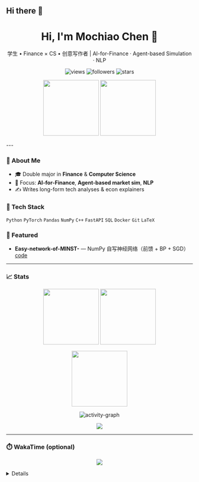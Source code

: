 ## Hi there 👋
<!-- Profile Header -->
<h1 align="center">Hi, I'm Mochiao Chen 👋</h1>
<p align="center">
  学生 • Finance × CS • 创意写作者 | AI-for-Finance · Agent-based Simulation · NLP
</p>

<!-- Badges Row -->
<p align="center">
  <img src="https://komarev.com/ghpvc/?username=MochiaoChen&label=Profile%20Views&color=0e75b6&style=flat" alt="views"/>
  <img src="https://img.shields.io/github/followers/MochiaoChen?style=social" alt="followers"/>
  <img src="https://img.shields.io/github/stars/MochiaoChen?affiliations=OWNER%2CCOLLABORATOR&style=social" alt="stars"/>
  <!-- 如果你某个仓库有 CI，可加： 
  <img src="https://img.shields.io/github/actions/workflow/status/MochiaoChen/REPO_NAME/ci.yml?branch=main" alt="ci"/> 
  -->
</p>

<p align="center">
  <img height="150" src="https://github-readme-stats.vercel.app/api?username=MochiaoChen&show_icons=true&rank_icon=github&hide=contribs" />
  <img height="150" src="https://streak-stats.demolab.com?user=MochiaoChen" />
</p>
---

### 🚀 About Me
- 🎓 Double major in **Finance** & **Computer Science**
- 🧪 Focus: **AI-for-Finance**, **Agent-based market sim**, **NLP**
- ✍️ Writes long-form tech analyses & econ explainers

### 🧰 Tech Stack
`Python` `PyTorch` `Pandas` `NumPy` `C++` `FastAPI` `SQL` `Docker` `Git` `LaTeX`

### 📌 Featured
- **Easy-network-of-MINST-** — NumPy 自写神经网络（前馈 + BP + SGD）  
  <a href="https://github.com/MochiaoChen/Easy-network-of-MINST-/tree/main">code</a>
<!-- 可继续添加代表项目 -->

---

### 📈 Stats
<p align="center">
  <img height="150" src="https://github-readme-stats.vercel.app/api?username=MochiaoChen&show_icons=true&rank_icon=github&hide=contribs" />
  <img height="150" src="https://streak-stats.demolab.com?user=MochiaoChen" />
</p>

<p align="center">
  <img height="150" src="https://github-readme-stats.vercel.app/api/top-langs/?username=MochiaoChen&layout=compact" />
</p>

<!-- Activity Graph（无需 Actions） -->
<p align="center">
  <img src="https://github-readme-activity-graph.vercel.app/graph?username=MochiaoChen&area=true&hide_border=false" alt="activity-graph" />
</p>

<!-- Trophies（成就墙） -->
<p align="center">
  <img src="https://github-profile-trophy.vercel.app/?username=MochiaoChen&theme=onedark&row=1&column=7" />
</p>

---

### ⏱️ WakaTime (optional)
<!-- 若你在 WakaTime 开启公开统计，下面卡片会自动显示；把 `username=` 改成你的 WakaTime 用户名 -->
<p align="center">
  <img src="https://github-readme-stats.vercel.app/api/wakatime?username=YOUR_WAKATIME_USERNAME" />
</p>

<details>



> “Build something that compounds.”

<!--
**MochiaoChen/MochiaoChen** is a ✨ _special_ ✨ repository because its `README.md` (this file) appears on your GitHub profile.

Here are some ideas to get you started:

- 🔭 I’m currently working on ...
- 🌱 I’m currently learning ...
- 👯 I’m looking to collaborate on ...
- 🤔 I’m looking for help with ...
- 💬 Ask me about ...
- 📫 How to reach me: ...
- 😄 Pronouns: ...
- ⚡ Fun fact: ...
-->
